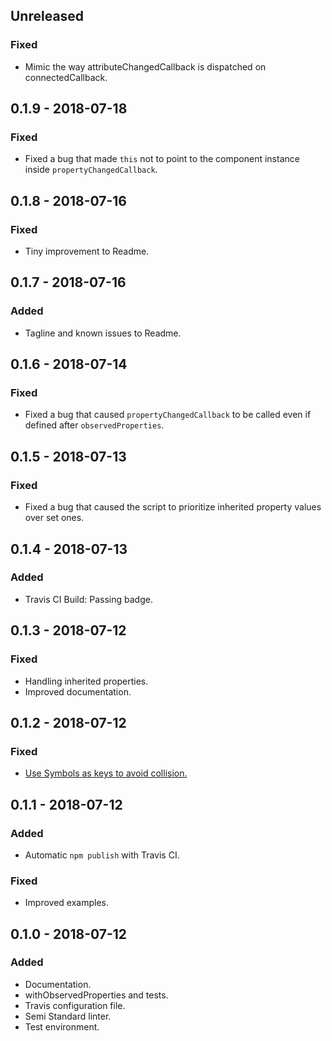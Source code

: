 ## Unreleased

### Fixed

- Mimic the way attributeChangedCallback is dispatched on connectedCallback.


## 0.1.9 - 2018-07-18

### Fixed

- Fixed a bug that made `this` not to point to the component instance inside `propertyChangedCallback`.


## 0.1.8 - 2018-07-16

### Fixed

- Tiny improvement to Readme.


## 0.1.7 - 2018-07-16

### Added

- Tagline and known issues to Readme.


## 0.1.6 - 2018-07-14

### Fixed

- Fixed a bug that caused `propertyChangedCallback` to be called even if defined after `observedProperties`.


## 0.1.5 - 2018-07-13

### Fixed

- Fixed a bug that caused the script to prioritize inherited property values over set ones.


## 0.1.4 - 2018-07-13

### Added

- Travis CI Build: Passing badge.


## 0.1.3 - 2018-07-12

### Fixed

- Handling inherited properties.
- Improved documentation.


## 0.1.2 - 2018-07-12

### Fixed

- [Use Symbols as keys to avoid collision.](https://github.com/leofavre/observed-properties/issues/11)


## 0.1.1 - 2018-07-12

### Added

- Automatic `npm publish` with Travis CI.

### Fixed

- Improved examples.


## 0.1.0 - 2018-07-12

### Added

- Documentation.
- withObservedProperties and tests.
- Travis configuration file.
- Semi Standard linter.
- Test environment.
